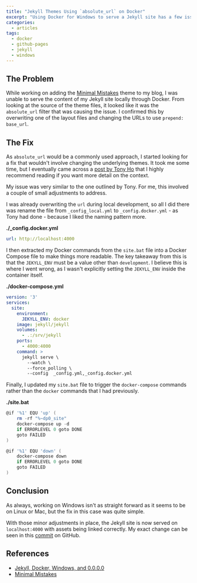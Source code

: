 ```yaml
---
title: "Jekyll Themes Using `absolute_url` on Docker"
excerpt: "Using Docker for Windows to serve a Jekyll site has a few issues that you need to be careful of to correctly link assets."
categories:
  - articles
tags:
  - docker
  - github-pages
  - jekyll
  - windows
---
```


## The Problem

While working on adding the [Minimal Mistakes][3] theme to my blog, I was unable to serve the content of my Jekyll site locally through Docker. From looking at the source of the theme files, it looked like it was the `absolute_url` filter that was causing the issue. I confirmed this by overwriting one of the layout files and changing the URLs to use `prepend: base_url`.

## The Fix

As `absolute_url` would be a commonly used approach, I started looking for a fix that wouldn't involve changing the underlying themes. It took me some time, but I eventually came across a [post by Tony Ho][1] that I highly recommend reading if you want more detail on the context.

My issue was very similar to the one outlined by Tony. For me, this involved a couple of small adjustments to address.

I was already overwriting the `url` during local development, so all I did there was rename the file from `_config_local.yml` to `_config.docker.yml` - as Tony had done - because I liked the naming pattern more.

**./_config.docker.yml**

```yaml
url: http://localhost:4000
```

I then extracted my Docker commands from the `site.bat` file into a Docker Compose file to make things more readable. The key takeaway from this is that the `JEKYLL_ENV` must be a value other than `development`. I believe this is where I went wrong, as I wasn't explicitly setting the `JEKYLL_ENV` inside the container itself.

**./docker-compose.yml**

```yaml
version: '3'
services:
  site:
    environment:
      JEKYLL_ENV: docker
    image: jekyll/jekyll
    volumes:
      - .:/srv/jekyll
    ports:
      - 4000:4000
    command: >
      jekyll serve \
        --watch \
        --force_polling \
        --config  _config.yml,_config.docker.yml
```

Finally, I updated my `site.bat` file to trigger the `docker-compose` commands rather than the `docker` commands that I had previously.

**./site.bat**

```powershell
@if '%1' EQU 'up' (
    rm -rf "%~dp0_site"
    docker-compose up -d
    if ERRORLEVEL 0 goto DONE
    goto FAILED
)

@if '%1' EQU 'down' (
    docker-compose down
    if ERRORLEVEL 0 goto DONE
    goto FAILED
)
```

## Conclusion

As always, working on Windows isn't as straight forward as it seems to be on Linux or Mac, but the fix in this case was quite simple.

With those minor adjustments in place, the Jekyll site is now served on `localhost:4000` with assets being linked correctly. My exact change can be seen in this [commit][2] on GitHub.

## References

* [Jekyll, Docker, Windows, and 0.0.0.0][1]
* [Minimal Mistakes][3]

<!-- References -->
[1]: https://tonyho.net/jekyll-docker-windows-and-0-0-0-0/
[2]: https://github.com/kitforbes/kitforbes.github.io/commit/b4f8236835edfe1913ac596c22a5068c6c8f9e9d
[3]: https://mademistakes.com/work/minimal-mistakes-jekyll-theme/
